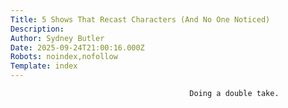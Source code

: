 ```yaml
---
Title: 5 Shows That Recast Characters (And No One Noticed)
Description: 
Author: Sydney Butler
Date: 2025-09-24T21:00:16.000Z
Robots: noindex,nofollow
Template: index
---
```


                                            Doing a double take.
                                        